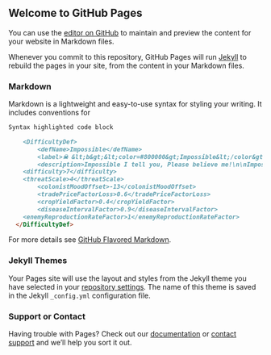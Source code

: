 ## Welcome to GitHub Pages

You can use the [editor on GitHub](https://github.com/Midnighters/RimMods/edit/master/README.md) to maintain and preview the content for your website in Markdown files.

Whenever you commit to this repository, GitHub Pages will run [Jekyll](https://jekyllrb.com/) to rebuild the pages in your site, from the content in your Markdown files.

### Markdown

Markdown is a lightweight and easy-to-use syntax for styling your writing. It includes conventions for

```markdown
Syntax highlighted code block

	<DifficultyDef>
		<defName>Impossible</defName>
		<label>☠ &lt;b&gt;&lt;color=#800000&gt;Impossible&lt;/color&gt;&lt;/b&gt;</label>
		<description>Impossible I tell you, Please believe me!\n\nImpossible Mode Attributes\n✶ 4x the Enemies\n✶ 40% Market Value\n✶ 40% Crop Yield\n✶ Permanent -13 Colonist Mood Buff.\n\nLet us see how well you fair against some of the worse odds known to man?</description>
    <difficulty>7</difficulty>
    <threatScale>4</threatScale>
		<colonistMoodOffset>-13</colonistMoodOffset>
		<tradePriceFactorLoss>0.6</tradePriceFactorLoss>
		<cropYieldFactor>0.4</cropYieldFactor>
		<diseaseIntervalFactor>0.9</diseaseIntervalFactor>
    <enemyReproductionRateFactor>1</enemyReproductionRateFactor>
  </DifficultyDef>
```

For more details see [GitHub Flavored Markdown](https://guides.github.com/features/mastering-markdown/).

### Jekyll Themes

Your Pages site will use the layout and styles from the Jekyll theme you have selected in your [repository settings](https://github.com/Midnighters/RimMods/settings). The name of this theme is saved in the Jekyll `_config.yml` configuration file.

### Support or Contact

Having trouble with Pages? Check out our [documentation](https://help.github.com/categories/github-pages-basics/) or [contact support](https://github.com/contact) and we’ll help you sort it out.
